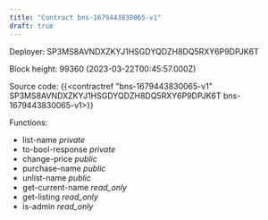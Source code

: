 ```yaml
---
title: "Contract bns-1679443830065-v1"
draft: true
---
```

Deployer: SP3MS8AVNDXZKYJ1HSGDYQDZH8DQ5RXY6P9DPJK6T


 



Block height: 99360 (2023-03-22T00:45:57.000Z)

Source code: {{<contractref "bns-1679443830065-v1" SP3MS8AVNDXZKYJ1HSGDYQDZH8DQ5RXY6P9DPJK6T bns-1679443830065-v1>}}

Functions:

* list-name _private_
* to-bool-response _private_
* change-price _public_
* purchase-name _public_
* unlist-name _public_
* get-current-name _read_only_
* get-listing _read_only_
* is-admin _read_only_
